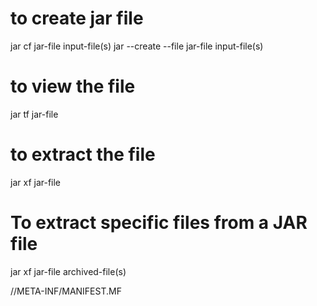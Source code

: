 # to create jar file
jar cf jar-file input-file(s)
jar --create --file jar-file input-file(s)

# to view the file
jar tf jar-file

# to extract the file
jar xf jar-file

# To extract specific files from a JAR file
jar xf jar-file archived-file(s)

//META-INF/MANIFEST.MF